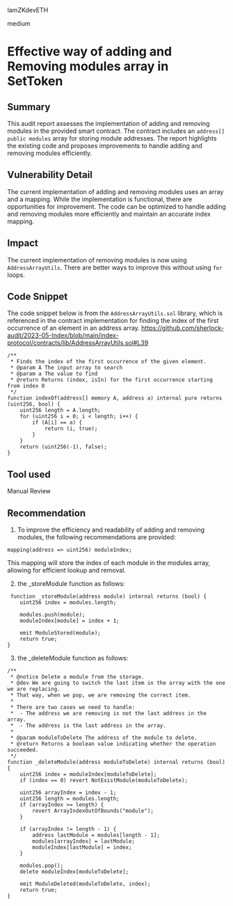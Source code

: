 IamZKdevETH

medium

# Effective way of adding and Removing modules array in SetToken

## Summary
This audit report assesses the implementation of adding and removing modules in the provided smart contract. The contract includes an `address[] public modules` array for storing module addresses. The report highlights the existing code and proposes improvements to handle adding and removing modules efficiently.

## Vulnerability Detail
The current implementation of adding and removing modules uses an array and a mapping. While the implementation is functional, there are opportunities for improvement. The code can be optimized to handle adding and removing modules more efficiently and maintain an accurate index mapping.

## Impact
The current implementation of removing modules is now using `AddressArrayUtils`. There are better ways to improve this without using `for` loops.

## Code Snippet
The code snippet below is from the `AddressArrayUtils.sol` library, which is referenced in the contract implementation for finding the index of the first occurrence of an element in an address array.
https://github.com/sherlock-audit/2023-05-Index/blob/main/index-protocol/contracts/lib/AddressArrayUtils.sol#L39
```solidity
/**
 * Finds the index of the first occurrence of the given element.
 * @param A The input array to search
 * @param a The value to find
 * @return Returns (index, isIn) for the first occurrence starting from index 0
 */
function indexOf(address[] memory A, address a) internal pure returns (uint256, bool) {
    uint256 length = A.length;
    for (uint256 i = 0; i < length; i++) {
        if (A[i] == a) {
            return (i, true);
        }
    }
    return (uint256(-1), false);
}
```

## Tool used
Manual Review

## Recommendation
1) To improve the efficiency and readability of adding and removing modules, the following recommendations are provided:
```solidity
mapping(address => uint256) moduleIndex;
```
This mapping will store the index of each module in the modules array, allowing for efficient lookup and removal.

2) the _storeModule function as follows:
```solidity
 function _storeModule(address module) internal returns (bool) {
    uint256 index = modules.length;

    modules.push(module);
    moduleIndex[module] = index + 1;

    emit ModuleStored(module);
    return true;
}
```
3) the _deleteModule function as follows:
```solidity
/**
 * @notice Delete a module from the storage.
 * @dev We are going to switch the last item in the array with the one we are replacing.
 * That way, when we pop, we are removing the correct item.
 *
 * There are two cases we need to handle:
 *  - The address we are removing is not the last address in the array.
 *  - The address is the last address in the array.
 *
 * @param moduleToDelete The address of the module to delete.
 * @return Returns a boolean value indicating whether the operation succeeded.
 */
function _deleteModule(address moduleToDelete) internal returns (bool) {
    uint256 index = moduleIndex[moduleToDelete];
    if (index == 0) revert NotExistModule(moduleToDelete);

    uint256 arrayIndex = index - 1;
    uint256 length = modules.length;
    if (arrayIndex >= length) {
        revert ArrayIndexOutOfBounds("module");
    }

    if (arrayIndex != length - 1) {
        address lastModule = modules[length - 1];
        modules[arrayIndex] = lastModule;
        moduleIndex[lastModule] = index;
    }

    modules.pop();
    delete moduleIndex[moduleToDelete];

    emit ModuleDeleted(moduleToDelete, index);
    return true;
}
```